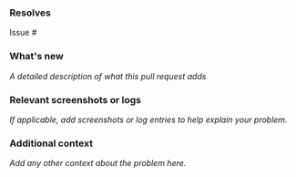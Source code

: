 ### Resolves

Issue #

### What's new

_A detailed description of what this pull request adds_

### Relevant screenshots or logs

_If applicable, add screenshots or log entries to help explain your problem._

### Additional context

_Add any other context about the problem here._
